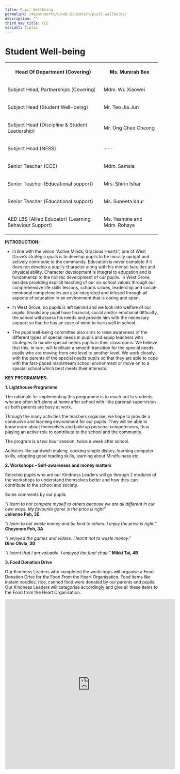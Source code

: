```yaml
---
title: Pupil Wellbeing
permalink: /departments/CandC-Education/pupil-wellbeing/
description: ""
third_nav_title: CCE
variant: tiptap
---
```

<h1>Student Well-being</h1>
<table>
<tbody>
<tr>
<th rowspan="1" colspan="1">
<p>Head Of Department (Covering)</p>
</th>
<th rowspan="1" colspan="1">
<p>Ms. Munirah Bee
<br>
</p>
</th>
</tr>
<tr>
<td rowspan="1" colspan="1">
<p>Subject Head, Partnerships (Covering)
<br>
</p>
</td>
<td rowspan="1" colspan="1">
<p>Mdm. Wu Xiaowei
<br>
</p>
</td>
</tr>
<tr>
<td rowspan="1" colspan="1">
<p>Subject Head (Student Well-being)
<br>
</p>
</td>
<td rowspan="1" colspan="1">
<p>Mr. Teo Jia Jun
<br>
</p>
</td>
</tr>
<tr>
<td rowspan="1" colspan="1">
<p>Subject Head (Discipline &amp; Student Leadership)</p>
</td>
<td rowspan="1" colspan="1">
<p>Mr. Ong Chee Cheong</p>
</td>
</tr>
<tr>
<td rowspan="1" colspan="1">
<p>Subject Head (NESS)</p>
</td>
<td rowspan="1" colspan="1">
<p>---
<br>
</p>
</td>
</tr>
<tr>
<td rowspan="1" colspan="1">
<p>Senior Teacher (CCE)</p>
</td>
<td rowspan="1" colspan="1">
<p>Mdm. Samsia
<br>
</p>
</td>
</tr>
<tr>
<td rowspan="1" colspan="1">
<p>Senior Teacher (Educational support)
<br>
</p>
</td>
<td rowspan="1" colspan="1">
<p>Mrs. Shirin Ishar
<br>
</p>
</td>
</tr>
<tr>
<td rowspan="1" colspan="1">
<p>Senior Teacher (Educational support)
<br>
</p>
</td>
<td rowspan="1" colspan="1">
<p>Ms. Suneeta Kaur
<br>
</p>
</td>
</tr>
<tr>
<td rowspan="1" colspan="1">
<p>AED LBS (Allied Educator) (Learning Behaviour Support)
<br>
</p>
</td>
<td rowspan="1" colspan="1">
<p>Ms. Yasmine and Mdm. Rohaya</p>
</td>
</tr>
</tbody>
</table>
<p><strong>INTRODUCTION:</strong>
</p>
<ul data-tight="true" class="tight">
<li>
<p>In line with the vision “Active Minds, Gracious Hearts”, one of West Grove’s
strategic goals is to develop pupils to be morally upright and actively
contribute to the community. Education is never complete if it does not
develop a pupil’s character along with his mental faculties and physical
ability. Character development is integral to education and is fundamental
to the holistic development of our pupils. In West Grove, besides providing
explicit teaching of our six school values through our comprehensive life
skills lessons, schools values, leadership and social-emotional competencies
are also integrated and infused through all aspects of education in an
environment that is caring and open.</p>
</li>
<li>
<p>In West Grove, no pupils is left behind and we look into welfare of our
pupils. Should any pupil have financial, social and/or emotional difficulty,
the school will assess his needs and provide him with the necessary support
so that he has an ease of mind to learn well in school.</p>
</li>
<li>
<p>The pupil well-being committee also aims to raise awareness of the different
types of special needs in pupils and equip teachers with strategies to
handle special needs pupils in their classrooms. We believe that this,
in turn, will facilitate a smooth transition for the special needs pupils
who are moving from one level to another level. We work closely with the
parents of the special needs pupils so that they are able to cope with
the fast-paced mainstream school environment or move on to a special school
which best meets their interests.</p>
</li>
</ul>
<p><strong>KEY PROGRAMMES:</strong>
</p>
<p><strong>1. Lighthouse Programme</strong>
</p>
<p>The rationale for implementing this programme is to reach out to students
who are often left alone at home after school with little parental supervision
as both parents are busy at work.</p>
<p>Through the many activities the teachers organise, we hope to provide
a conducive and learning environment for our pupils. They will be able
to know more about themselves and build up personal competencies, thus
playing an active role to contribute to the school and the community.</p>
<p>The program is a two hour session, twice a week after school.</p>
<p>Activities like sandwich making, cooking simple dishes, learning computer
skills, adopting good reading skills, learning about Mindfulness etc.</p>
<p><strong>2. Workshops – Self-awareness and money matters</strong>
</p>
<p>Selected pupils who are our Kindness Leaders will go through 2 modules
of the workshops to understand themselves better and how they can contribute
to the school and society.</p>
<p>Some comments by our pupils</p>
<p><em>“I learn to not compare myself to others because we are all different in our own ways. My favourite game is the price is right”</em> 
<br><strong>Jolienne Peh, 3E</strong>
</p>
<p><em>“I learn to not waste money and be kind to others. I enjoy the price is right.”</em> 
<br><strong>Cheyenne Peh, 3A</strong>
</p>
<p><em>“I enjoyed the games and vidoes. I learnt not to waste money.”</em> 
<br><strong>Dino Olivia, 3D</strong>
</p>
<p><em>“I learnt that I am valuable. I enjoyed the final chair.”</em>  <strong>Mikki Tai, 4B</strong>
</p>
<p><strong>3. Food Donation Drive</strong>
</p>
<p>Our Kindness Leaders who completed the workshops will organise a Food
Donation Drive for the Food From the Heart Organisation. Food items like
instant noodles, rice, canned food were donated by our parents and pupils.
Our Kindness Leaders will categorise accordingly and give all these items
to the Food from the Heart Organisation.</p>
<div class="iframe-wrapper">
<iframe height="560" width="560" allowfullscreen="true" frameborder="0" src="https://docs.google.com/presentation/d/e/2PACX-1vSwz_czG7mpmzOJeQWBouzcE8r84iDilR0mfQB3_z-FGQvCU7bktPMwv9ILWKiwLoJxZdjiXgPlhbUE/embed?start=true&amp;loop=true&amp;delayms=3000"></iframe>
</div>
<p></p>